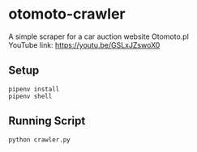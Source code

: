 # otomoto-crawler
A simple scraper for a car auction website Otomoto.pl <br>
YouTube link: https://youtu.be/GSLxJZswoX0

## Setup
```
pipenv install
pipenv shell
```

## Running Script

```buildoutcfg
python crawler.py
```

